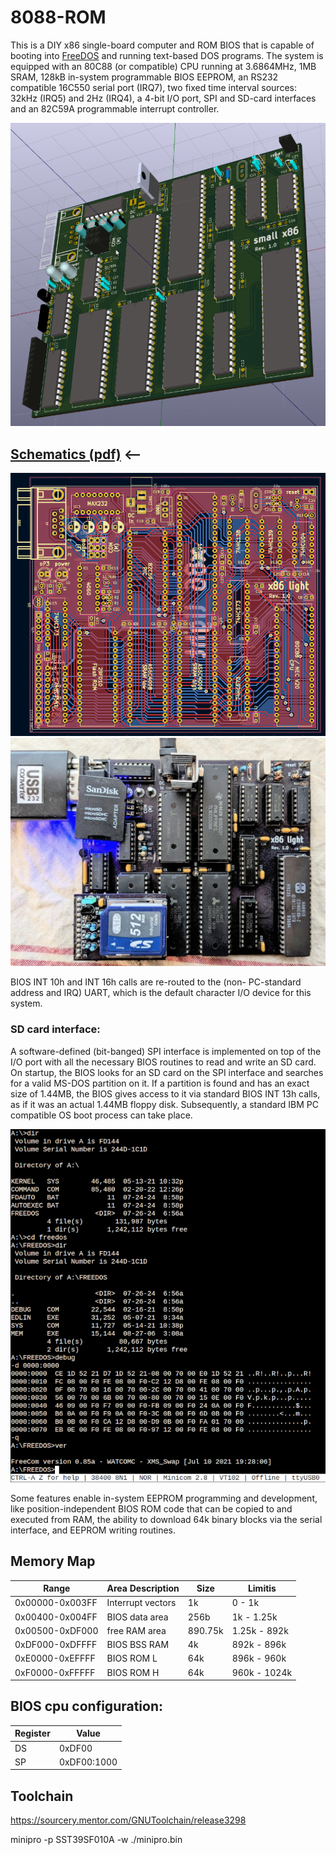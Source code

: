 # 8088-ROM

This is a DIY x86 single-board computer and ROM BIOS that is capable of booting into [FreeDOS](https://www.freedos.org/) and running text-based DOS programs.
The system is equipped with an 80C88 (or compatible) CPU running at 3.6864MHz, 1MB SRAM, 128kB in-system programmable BIOS EEPROM, an RS232 compatible 16C550 serial port (IRQ7), two fixed time interval sources: 32kHz (IRQ5) and 2Hz (IRQ4), a 4-bit I/O port, SPI and SD-card interfaces and an 82C59A programmable interrupt controller.

![image small x86](pcb.png)
## [Schematics (pdf)](schematics.pdf) <--
![pcbd](pcbd.png)
![image board3](board3.jpg)



BIOS INT 10h and INT 16h calls are re-routed to the (non- PC-standard address and IRQ) UART, which is the default character I/O device for this system.

### SD card interface:
A software-defined (bit-banged) SPI interface is implemented on top of the I/O port with all the necessary BIOS routines to read and write an SD card. On startup, the BIOS looks for an SD card on the SPI interface and searches for a valid MS-DOS partition on it. If a partition is found and has an exact size of 1.44MB, the BIOS gives access to it via standard BIOS INT 13h calls, as if it was an actual 1.44MB floppy disk. Subsequently, a standard IBM PC compatible OS boot process can take place.

![fddir1](fddir1.png)

Some features enable in-system EEPROM programming and development, like position-independent BIOS ROM code that can be copied to and executed from RAM, the ability to download 64k binary blocks via the serial interface, and EEPROM writing routines.

## Memory Map

|Range             |    Area Description   |   Size    |     Limitis  |
|------------------|-----------------------|-----------|--------------|
|0x00000-0x003FF   |     Interrupt vectors |   1k      | 0 - 1k       |
|0x00400-0x004FF   |     BIOS data area    |   256b    | 1k - 1.25k   |
|0x00500-0xDF000   |     free RAM area     | 890.75k   | 1.25k - 892k |
|0xDF000-0xDFFFF   |     BIOS BSS RAM      |     4k    | 892k - 896k  |
|0xE0000-0xEFFFF   |     BIOS ROM L        |    64k    | 896k - 960k  |
|0xF0000-0xFFFFF   |     BIOS ROM H        |    64k    | 960k - 1024k |

## BIOS cpu configuration:

|Register|Value      |
|--------|-----------|
|DS      |0xDF00     |
|SP      |0xDF00:1000|

## Toolchain
https://sourcery.mentor.com/GNUToolchain/release3298

minipro -p SST39SF010A -w ./minipro.bin

